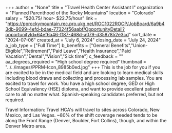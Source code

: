 +++
author = "None"
title = "Travel Health Center Assistant I"
organization = "Planned Parenthood of the Rocky Mountains"
location = "Colorado"
salary = "$20.75/ hour- $22.75/hour"
link = "https://pprockymountain.rec.pro.ukg.net/ROC1022ROCP/JobBoard/6a9b43db-9099-4efd-bdae-77324f56aabf/OpportunityDetail?opportunityId=64ef6a46-ff87-468d-a079-d3587852e3cd"
sort_date = "2024-07-06"
created_at = "July 6, 2024"
closing_date = "July 24, 2024"
a_job_type = ["Full Time"]
b_benefits = ["General Benefits","Union-Eligible","Retirement","Paid Leave","Health Insurance","Paid Vacation","Dental","Vision","Sick time"]
c_feedback = ""
aa_degrees_required = "High school degree required"
thumbnail = "../../images/PPRM-Icon_8985b0ed.jpg"
+++
This is the job for you if you are excited to be in the medical field and are looking to learn medical skills including blood draws and collecting and processing lab samples. You are excited to travel for work. You have a high school degree, GED or High School Equivalency (HSE) diploma, and want to provide excellent patient care to all no matter what. 
Spanish-speaking candidates preferred, but not required. 
 
Travel Information: Travel HCA's will travel to sites across Colorado, New Mexico, and Las Vegas. ~80% of the shift coverage needed tends to be along the Front Range (Denver, Boulder, Fort Collins), though, and within the Denver Metro area.